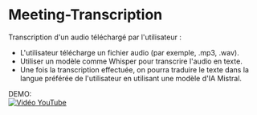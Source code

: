 # Meeting-Transcription
Transcription d'un audio téléchargé par l'utilisateur :
* L'utilisateur télécharge un fichier audio (par exemple, .mp3, .wav).
* Utiliser un modèle comme Whisper pour transcrire l'audio en texte.
* Une fois la transcription effectuée, on pourra traduire le texte dans la langue préférée de l'utilisateur en utilisant une modèle d'IA Mistral.

DEMO:  
[![Vidéo YouTube](https://img.youtube.com/vi/8kJTn7oYDx4/0.jpg)](https://youtu.be/8kJTn7oYDx4)

